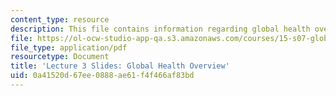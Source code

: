 ```yaml
---
content_type: resource
description: This file contains information regarding global health overview.
file: https://ol-ocw-studio-app-qa.s3.amazonaws.com/courses/15-s07-globalhealth-lab-spring-2013/0a41520d67ee0888ae61f4f466af83bd_MIT15_S07S13_lec3.pdf
file_type: application/pdf
resourcetype: Document
title: 'Lecture 3 Slides: Global Health Overview'
uid: 0a41520d-67ee-0888-ae61-f4f466af83bd
---
```

